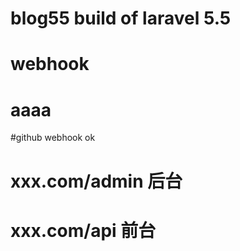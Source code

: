 # blog55  build of laravel 5.5

# webhook

# aaaa

#github webhook ok


# xxx.com/admin  后台

# xxx.com/api 前台




